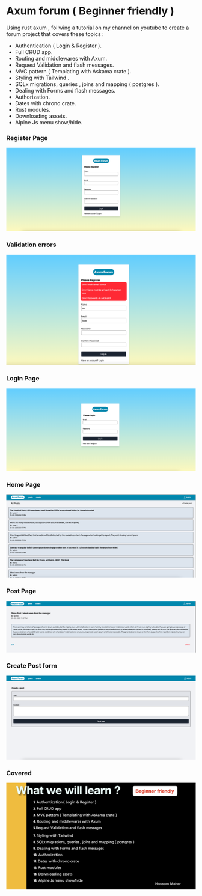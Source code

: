 # Axum forum ( Beginner friendly )

Using rust axum , follwing a tutorial on my channel on youtube to create a forum project that covers these topics :

- Authentication ( Login & Register ).
- Full CRUD app.
- Routing and middlewares with Axum.
- Request Validation and flash messages.
- MVC pattern ( Templating with Askama crate ).
- Styling with Tailwind .
- SQLx migrations, queries , joins and mapping ( postgres ).
- Dealing with Forms and flash messages.
- Authorization.
- Dates with chrono crate.
- Rust modules.
- Downloading assets.
- Alpine Js menu show/hide.

### Register Page

![Register](screenshots/register.png)

### Validation errors

![Register](screenshots/errors.png)

### Login Page

![login](screenshots/login.png)

### Home Page

![Home](screenshots/home.png)

### Post Page

![Post](screenshots/post.png)

### Create Post form

![form](screenshots/form.png)

### Covered

![presentation](screenshots/presentation.jpeg)
